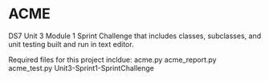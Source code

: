# ACME
DS7 Unit 3 Module 1
Sprint Challenge that includes classes, subclasses, and unit testing 
built and run in text editor.

Required files for this project incldue:
acme.py
acme_report.py
acme_test.py
Unit3-Sprint1-SprintChallenge

